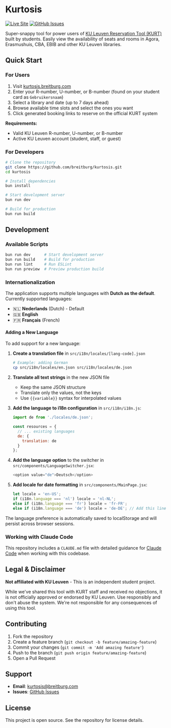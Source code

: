 # Kurtosis

[![Live Site](https://img.shields.io/badge/Live%20Site-blue)](https://kurtosis.breitburg.com)
[![GitHub Issues](https://img.shields.io/github/issues/breitburg/kurtosis)](https://github.com/breitburg/kurtosis/issues)

Super-snappy tool for power users of [KU Leuven Reservation Tool (KURT)](http://www.kuleuven.be/kurt) built by students. Easily view the availability of seats and rooms in Agora, Erasmushuis, CBA, EBIB and other KU Leuven libraries.

## Quick Start

### For Users

1. Visit [kurtosis.breitburg.com](https://kurtosis.breitburg.com)
2. Enter your R-number, U-number, or B-number (found on your student card as `Gebruikersnaam`)
3. Select a library and date (up to 7 days ahead)
4. Browse available time slots and select the ones you want
5. Click generated booking links to reserve on the official KURT system

**Requirements:**
- Valid KU Leuven R-number, U-number, or B-number
- Active KU Leuven account (student, staff, or guest)

### For Developers

```bash
# Clone the repository
git clone https://github.com/breitburg/kurtosis.git
cd kurtosis

# Install dependencies
bun install

# Start development server
bun run dev

# Build for production
bun run build
```

## Development

### Available Scripts

```bash
bun run dev      # Start development server
bun run build    # Build for production
bun run lint     # Run ESLint
bun run preview  # Preview production build
```

### Internationalization

The application supports multiple languages with **Dutch as the default**. Currently supported languages:

- 🇳🇱 **Nederlands** (Dutch) - Default
- 🇬🇧 **English**
- 🇫🇷 **Français** (French)

#### Adding a New Language

To add support for a new language:

1. **Create a translation file** in `src/i18n/locales/[lang-code].json`
   ```bash
   # Example: adding German
   cp src/i18n/locales/en.json src/i18n/locales/de.json
   ```

2. **Translate all text strings** in the new JSON file
   - Keep the same JSON structure
   - Translate only the values, not the keys
   - Use `{{variable}}` syntax for interpolated values

3. **Add the language to i18n configuration** in `src/i18n/i18n.js`:
   ```javascript
   import de from './locales/de.json';
   
   const resources = {
     // ... existing languages
     de: {
       translation: de
     }
   };
   ```

4. **Add the language option** to the switcher in `src/components/LanguageSwitcher.jsx`:
   ```javascript
   <option value="de">Deutsch</option>
   ```

5. **Add locale for date formatting** in `src/components/MainPage.jsx`:
   ```javascript
   let locale = 'en-US';
   if (i18n.language === 'nl') locale = 'nl-NL';
   else if (i18n.language === 'fr') locale = 'fr-FR';
   else if (i18n.language === 'de') locale = 'de-DE'; // Add this line
   ```

The language preference is automatically saved to localStorage and will persist across browser sessions.

### Working with Claude Code

This repository includes a `CLAUDE.md` file with detailed guidance for [Claude Code](https://claude.ai/code) when working with this codebase.

## Legal & Disclaimer

**Not affiliated with KU Leuven** - This is an independent student project.

While we've shared this tool with KURT staff and received no objections, it is not officially approved or endorsed by KU Leuven. Use responsibly and don't abuse the system. We're not responsible for any consequences of using this tool.

## Contributing

1. Fork the repository
2. Create a feature branch (`git checkout -b feature/amazing-feature`)
3. Commit your changes (`git commit -m 'Add amazing feature'`)
4. Push to the branch (`git push origin feature/amazing-feature`)
5. Open a Pull Request

## Support

- **Email**: [kurtosis@breitburg.com](mailto:kurtosis@breitburg.com)
- **Issues**: [GitHub Issues](https://github.com/breitburg/kurtosis/issues/new)

## License

This project is open source. See the repository for license details.